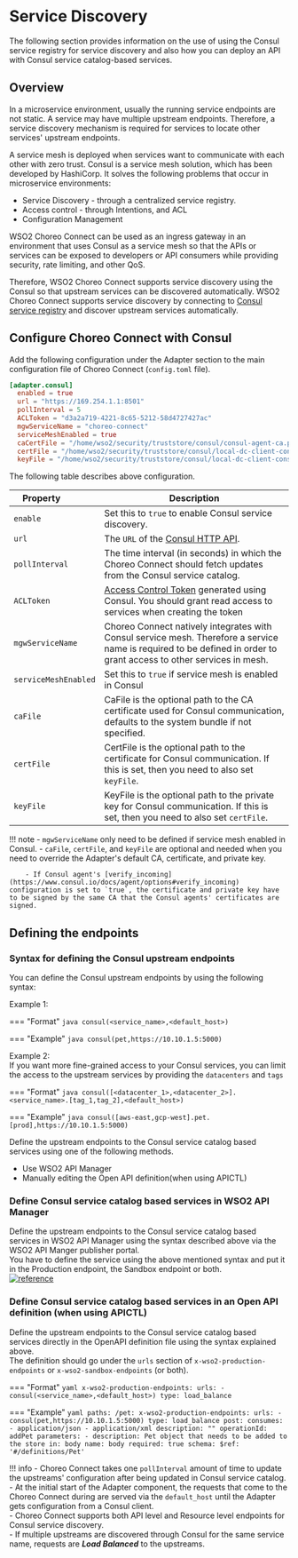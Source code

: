# Service Discovery

The following section provides information on the use of using the Consul service registry for service discovery and also how you can deploy an API with Consul service catalog-based services.

## Overview

In a microservice environment, usually the running service endpoints are not static. A service may have multiple upstream endpoints. Therefore, a service discovery mechanism is required for services to locate other services' upstream endpoints.

A service mesh is deployed when services want to communicate with each other with zero trust. Consul is a service mesh solution, which has been developed by HashiCorp. It solves the following problems that occur in microservice environments:

- Service Discovery - through a centralized service registry.
- Access control - through Intentions, and ACL
- Configuration Management

WSO2 Choreo Connect can be used as an ingress gateway in an environment that uses Consul as a service mesh so that the APIs or services can be exposed to developers or API consumers while providing security, rate limiting, and other QoS.

Therefore, WSO2 Choreo Connect supports service discovery using the Consul so that upstream services can be discovered automatically. WSO2 Choreo Connect supports service discovery by connecting to [Consul service registry](https://www.hashicorp.com/products/consul) and discover upstream services automatically.

## Configure Choreo Connect with Consul

Add the following configuration under the Adapter section to the main configuration file of Choreo Connect (`config.toml` file).

```toml
[adapter.consul]
  enabled = true
  url = "https://169.254.1.1:8501"
  pollInterval = 5
  ACLToken = "d3a2a719-4221-8c65-5212-58d4727427ac"
  mgwServiceName = "choreo-connect"
  serviceMeshEnabled = true
  caCertFile = "/home/wso2/security/truststore/consul/consul-agent-ca.pem"
  certFile = "/home/wso2/security/truststore/consul/local-dc-client-consul-0.pem"
  keyFile = "/home/wso2/security/truststore/consul/local-dc-client-consul-0-key.pem"
```

The following table describes above configuration.

|<div style="width:100px">Property</div>| Description                                                                    |
|---------------------------------------|--------------------------------------------------------------------------------|
| `enable`                              | Set this to `true` to enable Consul service discovery. |
| `url`                                 | The `URL` of the [Consul HTTP API](https://www.consul.io/api-docs#http-api-structure).|
| `pollInterval`                        | The time interval (in seconds) in which the Choreo Connect should fetch updates from the Consul service catalog.|
| `ACLToken`                            | [Access Control Token](https://learn.hashicorp.com/tutorials/consul/access-control-setup-production) generated using Consul. You should grant read access to services when creating the token|
| `mgwServiceName`                      | Choreo Connect natively integrates with Consul service mesh. Therefore a service name is required to be defined in order to grant access to other services in mesh. |
| `serviceMeshEnabled`                  | Set this to `true` if service mesh is enabled in Consul |
| `caFile`                              | CaFile is the optional path to the CA certificate used for Consul communication, defaults to the system bundle if not specified.|
| `certFile`                            | CertFile is the optional path to the certificate for Consul communication. If this is set, then you need to also set `keyFile`.|
| `keyFile`                             | KeyFile is the optional path to the private key for Consul communication. If this is set, then you need to also set `certFile`.|


!!! note
        - `mgwServiceName` only need to be defined if service mesh enabled in Consul.
        - `caFile`, `certFile`, and `keyFile` are optional and needed when you need to override the Adapter's default CA, certificate, and private key.<br>
        
        - If Consul agent's [verify_incoming](https://www.consul.io/docs/agent/options#verify_incoming) configuration is set to `true`, the certificate and private key have to be signed by the same CA that the Consul agents' certificates are signed.


## Defining the endpoints

### Syntax for defining the Consul upstream endpoints

You can define the Consul upstream endpoints by using the following syntax:

Example 1:

=== "Format"
    ```java
    consul(<service_name>,<default_host>)
    ```

=== "Example"
    ```java
    consul(pet,https://10.10.1.5:5000)
    ```

Example 2:<br>
If you want more fine-grained access to your Consul services, you can limit the access to the upstream services by providing
the `datacenters` and `tags`


=== "Format"
    ```java
    consul([<datacenter_1>,<datacenter_2>].<service_name>.[tag_1,tag_2],<default_host>)
    ```

=== "Example"
    ```java
    consul([aws-east,gcp-west].pet.[prod],https://10.10.1.5:5000)
    ```

Define the upstream endpoints to the Consul service catalog based services using one of the following methods.

- Use WSO2 API Manager
- Manually editing the Open API definition(when using APICTL)

### Define Consul service catalog based services in WSO2 API Manager

Define the upstream endpoints to the Consul service catalog based services in WSO2 API Manager using the syntax described above via the WSO2 API Manger publisher portal.<br>
You have to define the service using the above mentioned syntax and put it in the Production endpoint, the Sandbox endpoint or both.<br>
[![reference]({{base_path}}/assets/img/deploy/consul-apim.png)]({{base_path}}/assets/img/deploy/consul-apim.png)

### Define Consul service catalog based services in an Open API definition (when using APICTL)

Define the upstream endpoints to the Consul service catalog based services directly in the OpenAPI definition file using the syntax explained above. <br>
The definition should go under the `urls` section of `x-wso2-production-endpoints` or `x-wso2-sandbox-endpoints` (or both).


=== "Format"
    ```yaml
    x-wso2-production-endpoints:
      urls:
        - consul(<service_name>,<default_host>)
      type: load_balance
    ```

=== "Example"
    ```yaml
    paths:
      /pet:
        x-wso2-production-endpoints:
          urls:
            - consul(pet,https://10.10.1.5:5000)
          type: load_balance
        post:
          consumes:
            - application/json
            - application/xml
          description: ""
          operationId: addPet
          parameters:
            - description: Pet object that needs to be added to the store
              in: body
              name: body
              required: true
              schema:
                $ref: '#/definitions/Pet'
    ```

!!! info
        - Choreo Connect takes one `pollInterval` amount of time to update the upstreams' configuration after being updated in Consul service catalog.<br>
        - At the initial start of the Adapter component, the requests that come to the Choreo Connect during are served via the `default_host` until the Adapter gets configuration from a Consul client. <br>
        - Choreo Connect supports both API level and Resource level endpoints for Consul service discovery.<br>
        - If multiple upstreams are discovered through Consul for the same service name, requests are ***Load Balanced*** to the upstreams.
        <br>
